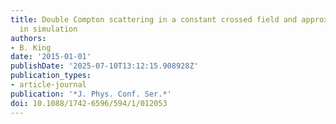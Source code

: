 ```yaml
---
title: Double Compton scattering in a constant crossed field and approximations used
  in simulation
authors:
- B. King
date: '2015-01-01'
publishDate: '2025-07-10T13:12:15.908928Z'
publication_types:
- article-journal
publication: '*J. Phys. Conf. Ser.*'
doi: 10.1088/1742-6596/594/1/012053
---
```

